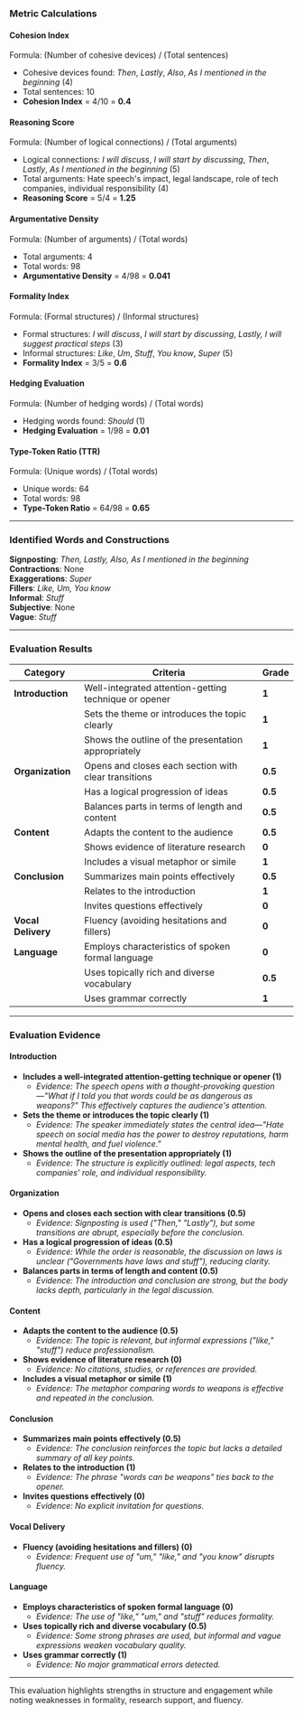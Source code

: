 ### Metric Calculations  

#### **Cohesion Index**  
Formula: (Number of cohesive devices) / (Total sentences)  
- Cohesive devices found: *Then*, *Lastly*, *Also*, *As I mentioned in the beginning* (4)  
- Total sentences: 10  
- **Cohesion Index** = 4/10 = **0.4**  

#### **Reasoning Score**  
Formula: (Number of logical connections) / (Total arguments)  
- Logical connections: *I will discuss*, *I will start by discussing*, *Then*, *Lastly*, *As I mentioned in the beginning* (5)  
- Total arguments: Hate speech's impact, legal landscape, role of tech companies, individual responsibility (4)  
- **Reasoning Score** = 5/4 = **1.25**  

#### **Argumentative Density**  
Formula: (Number of arguments) / (Total words)  
- Total arguments: 4  
- Total words: 98  
- **Argumentative Density** = 4/98 = **0.041**  

#### **Formality Index**  
Formula: (Formal structures) / (Informal structures)  
- Formal structures: *I will discuss*, *I will start by discussing*, *Lastly, I will suggest practical steps* (3)  
- Informal structures: *Like*, *Um*, *Stuff*, *You know*, *Super* (5)  
- **Formality Index** = 3/5 = **0.6**  

#### **Hedging Evaluation**  
Formula: (Number of hedging words) / (Total words)  
- Hedging words found: *Should* (1)  
- **Hedging Evaluation** = 1/98 = **0.01**  

#### **Type-Token Ratio (TTR)**  
Formula: (Unique words) / (Total words)  
- Unique words: 64  
- Total words: 98  
- **Type-Token Ratio** = 64/98 = **0.65**  

---

### Identified Words and Constructions  

**Signposting**: *Then, Lastly, Also, As I mentioned in the beginning*  
**Contractions**: None  
**Exaggerations**: *Super*  
**Fillers**: *Like, Um, You know*  
**Informal**: *Stuff*  
**Subjective**: None  
**Vague**: *Stuff*  

---

### Evaluation Results  

| **Category**      | **Criteria**                                            | **Grade** |
|------------------|--------------------------------------------------------|----------|
| **Introduction** | Well-integrated attention-getting technique or opener  | **1**    |
|                 | Sets the theme or introduces the topic clearly          | **1**    |
|                 | Shows the outline of the presentation appropriately     | **1**    |
| **Organization** | Opens and closes each section with clear transitions   | **0.5**  |
|                 | Has a logical progression of ideas                      | **0.5**  |
|                 | Balances parts in terms of length and content           | **0.5**  |
| **Content**      | Adapts the content to the audience                     | **0.5**  |
|                 | Shows evidence of literature research                   | **0**    |
|                 | Includes a visual metaphor or simile                    | **1**    |
| **Conclusion**   | Summarizes main points effectively                     | **0.5**  |
|                 | Relates to the introduction                             | **1**    |
|                 | Invites questions effectively                           | **0**    |
| **Vocal Delivery** | Fluency (avoiding hesitations and fillers)           | **0**    |
| **Language**     | Employs characteristics of spoken formal language      | **0**    |
|                 | Uses topically rich and diverse vocabulary              | **0.5**  |
|                 | Uses grammar correctly                                  | **1**    |

---

### Evaluation Evidence  

#### **Introduction**  
- **Includes a well-integrated attention-getting technique or opener (1)**  
  - *Evidence: The speech opens with a thought-provoking question—"What if I told you that words could be as dangerous as weapons?" This effectively captures the audience's attention.*  
- **Sets the theme or introduces the topic clearly (1)**  
  - *Evidence: The speaker immediately states the central idea—"Hate speech on social media has the power to destroy reputations, harm mental health, and fuel violence."*  
- **Shows the outline of the presentation appropriately (1)**  
  - *Evidence: The structure is explicitly outlined: legal aspects, tech companies' role, and individual responsibility.*  

#### **Organization**  
- **Opens and closes each section with clear transitions (0.5)**  
  - *Evidence: Signposting is used ("Then," "Lastly"), but some transitions are abrupt, especially before the conclusion.*  
- **Has a logical progression of ideas (0.5)**  
  - *Evidence: While the order is reasonable, the discussion on laws is unclear ("Governments have laws and stuff"), reducing clarity.*  
- **Balances parts in terms of length and content (0.5)**  
  - *Evidence: The introduction and conclusion are strong, but the body lacks depth, particularly in the legal discussion.*  

#### **Content**  
- **Adapts the content to the audience (0.5)**  
  - *Evidence: The topic is relevant, but informal expressions ("like," "stuff") reduce professionalism.*  
- **Shows evidence of literature research (0)**  
  - *Evidence: No citations, studies, or references are provided.*  
- **Includes a visual metaphor or simile (1)**  
  - *Evidence: The metaphor comparing words to weapons is effective and repeated in the conclusion.*  

#### **Conclusion**  
- **Summarizes main points effectively (0.5)**  
  - *Evidence: The conclusion reinforces the topic but lacks a detailed summary of all key points.*  
- **Relates to the introduction (1)**  
  - *Evidence: The phrase "words can be weapons" ties back to the opener.*  
- **Invites questions effectively (0)**  
  - *Evidence: No explicit invitation for questions.*  

#### **Vocal Delivery**  
- **Fluency (avoiding hesitations and fillers) (0)**  
  - *Evidence: Frequent use of "um," "like," and "you know" disrupts fluency.*  

#### **Language**  
- **Employs characteristics of spoken formal language (0)**  
  - *Evidence: The use of "like," "um," and "stuff" reduces formality.*  
- **Uses topically rich and diverse vocabulary (0.5)**  
  - *Evidence: Some strong phrases are used, but informal and vague expressions weaken vocabulary quality.*  
- **Uses grammar correctly (1)**  
  - *Evidence: No major grammatical errors detected.*  

---

This evaluation highlights strengths in structure and engagement while noting weaknesses in formality, research support, and fluency.